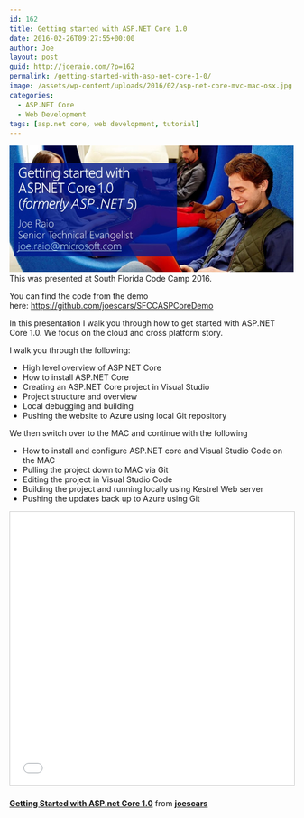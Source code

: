 ```yaml
---
id: 162
title: Getting started with ASP.NET Core 1.0
date: 2016-02-26T09:27:55+00:00
author: Joe
layout: post
guid: http://joeraio.com/?p=162
permalink: /getting-started-with-asp-net-core-1-0/
image: /assets/wp-content/uploads/2016/02/asp-net-core-mvc-mac-osx.jpg
categories:
  - ASP.NET Core
  - Web Development
tags: [asp.net core, web development, tutorial]
---
```

![Getting started with ASP.NET Core 1.0](/assets/wp-content/uploads/2016/02/asp-net-core-mvc-mac-osx.jpg)
This was presented at South Florida Code Camp 2016.

You can find the code from the demo here: <https://github.com/joescars/SFCCASPCoreDemo>

In this presentation I walk you through how to get started with ASP.NET Core 1.0. We focus on the cloud and cross platform story.

I walk you through the following:

  * High level overview of ASP.NET Core
  * How to install ASP.NET Core
  * Creating an ASP.NET Core project in Visual Studio
  * Project structure and overview
  * Local debugging and building
  * Pushing the website to Azure using local Git repository

We then switch over to the MAC and continue with the following

  * How to install and configure ASP.NET core and Visual Studio Code on the MAC
  * Pulling the project down to MAC via Git
  * Editing the project in Visual Studio Code
  * Building the project and running locally using Kestrel Web server
  * Pushing the updates back up to Azure using Git

<iframe src="//www.slideshare.net/slideshow/embed_code/key/gKlq5PT1Hep7zQ" width="595" height="485" frameborder="0" marginwidth="0" marginheight="0" scrolling="no" style="border:1px solid #CCC; border-width:1px; margin-bottom:5px; max-width: 100%;" allowfullscreen></iframe> 

**[Getting Started with ASP.net Core 1.0](//www.slideshare.net/joescars/getting-started-with-aspnet-core-10)** from **[joescars](//www.slideshare.net/joescars)**